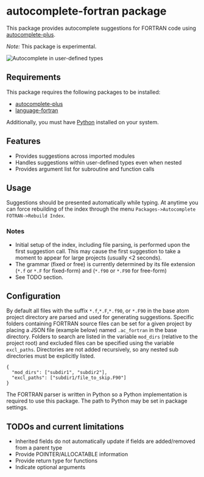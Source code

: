 # autocomplete-fortran package

This package provides autocomplete suggestions for FORTRAN code using [autocomplete-plus](https://atom.io/packages/autocomplete-plus).

*Note:* This package is experimental.

![Autocomplete in user-defined types](http://staff.washington.edu/hansec/ac_fortran_ex1.gif)

## Requirements
This package requires the following packages to be installed:
 * [autocomplete-plus](https://atom.io/packages/autocomplete-plus)
 * [language-fortran](https://atom.io/packages/language-fortran)

Additionally, you must have [Python](https://www.python.org/) installed on your system.

## Features
 * Provides suggestions across imported modules
 * Handles suggestions within user-defined types even when nested
 * Provides argument list for subroutine and function calls

## Usage
Suggestions should be presented automatically while typing. At anytime you can force rebuilding of the index through the menu `Packages->Autocomplete FOTRAN->Rebuild Index`.

### Notes
 * Initial setup of the index, including file parsing, is performed upon the first suggestion call. This may cause the first suggestion to take a moment to appear for large projects (usually <2 seconds).
 * The grammar (fixed or free) is currently determined by its file extension (`*.f` or `*.F` for fixed-form) and (`*.f90` or `*.F90` for free-form)
 * See TODO section.

## Configuration
By default all files with the suffix `*.f`,`*.F`,`*.f90`, or `*.F90` in the base atom project directory are parsed
and used for generating suggestions. Specific folders containing FORTRAN source files can be set for
a given project by placing a JSON file (example below) named `.ac_fortran` in the base directory.
Folders to search are listed in the variable `mod_dirs` (relative to the project root) and excluded
files can be specified using the variable `excl_paths`. Directories are not added recursively, so
any nested sub directories must be explicitly listed.

    {
      "mod_dirs": ["subdir1", "subdir2"],
      "excl_paths": ["subdir1/file_to_skip.F90"]
    }

The FORTRAN parser is written in Python so a Python implementation is required to use this package. The path to Python may be set in package settings.

## TODOs and current limitations
 * Inherited fields do not automatically update if fields are added/removed from a parent type
 * Provide POINTER/ALLOCATABLE information
 * Provide return type for functions
 * Indicate optional arguments

